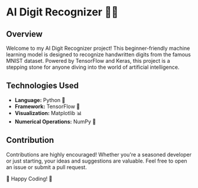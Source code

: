 # AI Digit Recognizer 🤖✨

## Overview
Welcome to my AI Digit Recognizer project! This beginner-friendly machine learning model is designed to recognize handwritten digits from the famous MNIST dataset. Powered by TensorFlow and Keras, this project is a stepping stone for anyone diving into the world of artificial intelligence.

## Technologies Used
- **Language:** Python 🐍
- **Framework:** TensorFlow 🚀
- **Visualization:** Matplotlib 📊
- **Numerical Operations:** NumPy 🔢

## Contribution
Contributions are highly encouraged! Whether you're a seasoned developer or just starting, your ideas and suggestions are valuable. Feel free to open an issue or submit a pull request.

🚀 Happy Coding! 🎉
